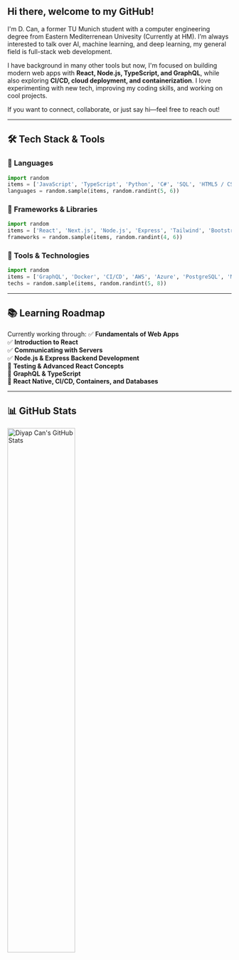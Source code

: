 ## Hi there, welcome to my GitHub! 

I'm D. Can, a former TU Munich student with a computer engineering degree from Eastern Mediterrenean Univesity (Currently at HM). I’m always interested to talk over AI, machine learning, and deep learning, my general field is full-stack web development. 

I have background in many other tools but now, I'm focused on building modern web apps with **React, Node.js, TypeScript, and GraphQL**, while also exploring **CI/CD, cloud deployment, and containerization**. I love experimenting with new tech, improving my coding skills, and working on cool projects.

If you want to connect, collaborate, or just say hi—feel free to reach out!

---

## 🛠️ Tech Stack & Tools

### 🔹 Languages  
```python
import random
items = ['JavaScript', 'TypeScript', 'Python', 'C#', 'SQL', 'HTML5 / CSS3']
languages = random.sample(items, random.randint(5, 6))
```

### 🔹 Frameworks & Libraries  
```python
import random
items = ['React', 'Next.js', 'Node.js', 'Express', 'Tailwind', 'Bootstrap']
frameworks = random.sample(items, random.randint(4, 6))
```

### 🔹 Tools & Technologies  
```python
import random
items = ['GraphQL', 'Docker', 'CI/CD', 'AWS', 'Azure', 'PostgreSQL', 'MongoDB', 'Jest', 'Cypress']
techs = random.sample(items, random.randint(5, 8))
```

---

## 📚 Learning Roadmap
Currently working through:
✅ **Fundamentals of Web Apps**  
✅ **Introduction to React**  
✅ **Communicating with Servers**  
✅ **Node.js & Express Backend Development**  
🔄 **Testing & Advanced React Concepts**  
🔄 **GraphQL & TypeScript**  
🔄 **React Native, CI/CD, Containers, and Databases**  

---

## 📊 GitHub Stats
<img align="left" src="https://github-readme-stats.vercel.app/api?username=iamdiyapcan&show_icons=true&title_color=fff&icon_color=79ff97&text_color=efefef&bg_color=24292e" alt="Diyap Can's GitHub Stats" width="55%">
